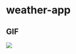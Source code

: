 # weather-app

## GIF

![](https://github.com/darzavaliuk/weather-app.gif](https://github.com/darzavaliuk/weather-app/blob/main/weather-app.gif)https://github.com/darzavaliuk/weather-app/blob/main/weather-app.gif)
